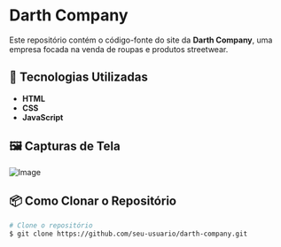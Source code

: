 # Darth Company

Este repositório contém o código-fonte do site da **Darth Company**, uma empresa focada na venda de roupas e produtos streetwear. 

## 🚀 Tecnologias Utilizadas

- **HTML**
- **CSS**
- **JavaScript**

## 🖼️ Capturas de Tela

![Image](https://github.com/user-attachments/assets/d1038dec-f30e-4161-84d2-7357bb45f25b)

## 📦 Como Clonar o Repositório

```bash
# Clone o repositório
$ git clone https://github.com/seu-usuario/darth-company.git
```
